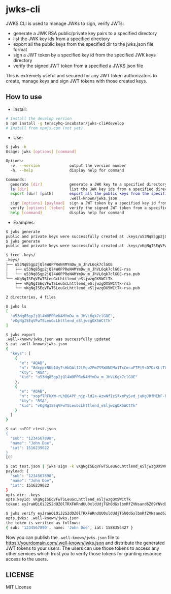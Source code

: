 # jwks-cli

JWKS CLI is used to manage JWKs to sign, verify JWTs:

- generate a JWK RSA public/private key pairs to a specified directory
- list the JWK key ids from a specified directory
- export all the public keys from the specified dir to the jwks.json file format
- sign a JWT token by a specified key id from the specified JWK keys directory
- verify the signed JWT token from a specified a JWKS json file

This is extremely useful and secured for any JWT token authorizators to create, manage keys and sign
JWT tokens with those created keys.


## How to use

- Install:

```bash
# Install the develop version
$ npm install -g teracyhq-incubator/jwks-cli#develop
# Install from npmjs.com (not yet)
```

- Use:

```bash
$ jwks -h
Usage: jwks [options] [command]

Options:
  -v, --version             output the version number
  -h, --help                display help for command

Commands:
  generate [dir]            generate a JWK key to a specified directory, default dir: .keys
  ls [dir]                  list the JWK key ids from a specified directory, default dir: .keys
  export [dir] [path]       export all the public keys from the specified dir to the jwks.json file format; default dir: .keys, default path:
                            .well-known/jwks.json
  sign [options] [payload]  sign a JWT token by a specified key id from the specified JWK keys directory
  verify [options] [token]  verify the signed JWT token from a specified a JWKS json file
  help [command]            display help for command
```

- Examples:

```bash
$ jwks generate
public and private keys were successfully created at .keys/u53Nq85gp2jQl4W0PPReN4MYmDw_m_JhVL6qk7clGOE
$ jwks generate
public and private keys were successfully created at .keys/vKgNgISEqVFwTSLeuGcLhttlend_eSljwzgOX5WCtTk
```

```bash
$ tree .keys/
.keys/
├── u53Nq85gp2jQl4W0PPReN4MYmDw_m_JhVL6qk7clGOE
│   ├── u53Nq85gp2jQl4W0PPReN4MYmDw_m_JhVL6qk7clGOE-rsa
│   └── u53Nq85gp2jQl4W0PPReN4MYmDw_m_JhVL6qk7clGOE-rsa.pub
└── vKgNgISEqVFwTSLeuGcLhttlend_eSljwzgOX5WCtTk
    ├── vKgNgISEqVFwTSLeuGcLhttlend_eSljwzgOX5WCtTk-rsa
    └── vKgNgISEqVFwTSLeuGcLhttlend_eSljwzgOX5WCtTk-rsa.pub

2 directories, 4 files
```

```bash
$ jwks ls
[
  'u53Nq85gp2jQl4W0PPReN4MYmDw_m_JhVL6qk7clGOE',
  'vKgNgISEqVFwTSLeuGcLhttlend_eSljwzgOX5WCtTk'
]
```

```bash
$ jwks export
.well-known/jwks.json was successfully updated
$ cat .well-known/jwks.json 
{
  "keys": [
    {
      "e": "AQAB",
      "n": "8dxpprNUb1Uy7sHbDAl12LFgu2PmZS5WGNDMa1TxCmsuFTPt5sD7DzXLtTGWcT2L5kdjrPsA-yuLN2J8uMTWZ3UXUwp5K9IwvfcXlOW2afGy38h4T8HN1cHKjsgLoVEbJeaek5BD62sS-9OKlJFMHMal9pqsJM5dHHaNqxV63liZ6Vek---AXx5X--azgO7h7YQeAuTpVaF_phdfOJyFUWrEtYs3VgrSIYM_qctDAy-iTlpkQs47RorD6ltHqkiLoIv7oeEkdS4fIIoFI95cmIFHzNQ7zaNsrhjEyJzgwxxi20W6xPYhv5SplotLKt9QwHIXRRyuGgG8pBq30mkNoQ",
      "kty": "RSA",
      "kid": "u53Nq85gp2jQl4W0PPReN4MYmDw_m_JhVL6qk7clGOE"
    },
    {
      "e": "AQAB",
      "n": "xopfTRFkXW-rLhB64PP_njp-ldIa-AzwNfIzS7xmPySvd_jaKgJRfMEhF-hx2DbDunjZ3zEakp2QJ2eSH3KGHs2NwLwuJdKjt4uQKaigRcv5qv_vw5i95r-2poFWOj1-QhCtTOAYrYicTsGQOhFtbdZIuM0RDqStpuUN8t1Nyr936IJ0YMY74x3WPjGKkNqPU8MWN5py8HSbbRTpHSjPGKju5R1UHWrUT-rAODNno41rIOIv5PCo2i6DOUxWWhYygS3QUxNH1dFJn53rIMObhvkzkjOgKr1kktXqDT9xNm3kawJ_RoeiCfQlYLauZ0D5XT4yp77CUvOJaaHCUWFN5Q",
      "kty": "RSA",
      "kid": "vKgNgISEqVFwTSLeuGcLhttlend_eSljwzgOX5WCtTk"
    }
  ]
}
```

```bash
$ cat <<EOF >test.json
{
  "sub": "1234567890",
  "name": "John Doe",
  "iat": 1516239022
}
EOF
```

```bash
$ cat test.json | jwks sign -k vKgNgISEqVFwTSLeuGcLhttlend_eSljwzgOX5WCtTk
payload: {
  "sub": "1234567890",
  "name": "John Doe",
  "iat": 1516239022
}
opts.dir: .keys
opts.keyId: vKgNgISEqVFwTSLeuGcLhttlend_eSljwzgOX5WCtTk
token: eyJraWQiOiJ2S2dOZ0lTRXFWRndUU0xldUdjTGh0dGxlbmRfZVNsand6Z09YNVdDdFRrIiwiYWxnIjoiUFMyNTYifQ.eyJzdWIiOiIxMjM0NTY3ODkwIiwibmFtZSI6IkpvaG4gRG9lIiwiaWF0IjoxNTg4MzU2NDI3fQ.JQisO8uGr2RkBCrHaTRkLHWnP2TcG4hHVQl1kGnPL_s65ui_hdRxY4ZxlaIHr4BCNfNq2CPyKoZ-isg52l1tfHOc20ScqkPKEpuKCpSodfDNAHLkcfwPyLc9v8Fv5ib15dsMtXA8Kzvq00FLpLjewtDWLzK2Zk2X5wJRorG92-iLqKPI951Xqvn2pnwiaew9OQnWT7zNK_tcHM7DSsAKO5Cb_zntZfwb3YaIq39ZeikN-SyO7a_jxcGdheR31PrZAzXYQn2MulAf3JjqCH0VWpwosCwgFruHftI0p2fGkphDfkr4wIXXrbMJrnxe1Rn8zu_2lnmiT77zVtc7V-j-SQ
```

```bash
$ jwks verify eyJraWQiOiJ2S2dOZ0lTRXFWRndUU0xldUdjTGh0dGxlbmRfZVNsand6Z09YNVdDdFRrIiwiYWxnIjoiUFMyNTYifQ.eyJzdWIiOiIxMjM0NTY3ODkwIiwibmFtZSI6IkpvaG4gRG9lIiwiaWF0IjoxNTg4MzU2NDI3fQ.JQisO8uGr2RkBCrHaTRkLHWnP2TcG4hHVQl1kGnPL_s65ui_hdRxY4ZxlaIHr4BCNfNq2CPyKoZ-isg52l1tfHOc20ScqkPKEpuKCpSodfDNAHLkcfwPyLc9v8Fv5ib15dsMtXA8Kzvq00FLpLjewtDWLzK2Zk2X5wJRorG92-iLqKPI951Xqvn2pnwiaew9OQnWT7zNK_tcHM7DSsAKO5Cb_zntZfwb3YaIq39ZeikN-SyO7a_jxcGdheR31PrZAzXYQn2MulAf3JjqCH0VWpwosCwgFruHftI0p2fGkphDfkr4wIXXrbMJrnxe1Rn8zu_2lnmiT77zVtc7V-j-SQ
opts.jwks: .well-known/jwks.json
the token is verified as follows:
{ sub: '1234567890', name: 'John Doe', iat: 1588356427 }
```

Now you can publish the `.well-known/jwks.json` file to https://yourdomain.com/.well-known/jwks.json
and distribute the generated JWT tokens to your users. The users can use those tokens to
access any other services which trust you to verify those tokens for granting resource access to
the users.


## LICENSE

MIT License
